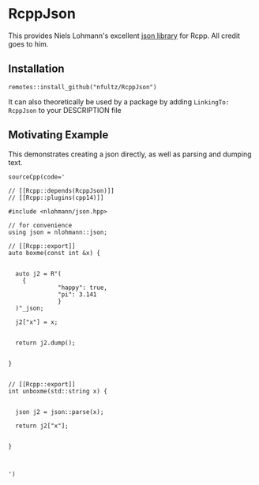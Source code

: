 # RcppJson

This provides Niels Lohmann's excellent [json library](https://github.com/nlohmann/json) for Rcpp.  All credit goes to him.

## Installation

```
remotes::install_github("nfultz/RcppJson")
```

It can also theoretically be used by a package by adding `LinkingTo: RcppJson` to your DESCRIPTION file


## Motivating Example

This demonstrates creating a json directly, as well as parsing and dumping text.

```
sourceCpp(code='

// [[Rcpp::depends(RcppJson)]]
// [[Rcpp::plugins(cpp14)]]

#include <nlohmann/json.hpp>

// for convenience
using json = nlohmann::json;

// [[Rcpp::export]]
auto boxme(const int &x) {


  auto j2 = R"(
    {
              "happy": true,
              "pi": 3.141
              }
  )"_json;

  j2["x"] = x;


  return j2.dump();


}          


// [[Rcpp::export]]
int unboxme(std::string x) {


  json j2 = json::parse(x);

  return j2["x"];


}          


          
')
```


